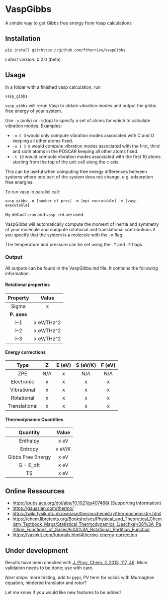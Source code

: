 # VaspGibbs

A simple way to get Gibbs free energy from Vasp calculations

## Installation

```
pip install git+https://github.com/ftherrien/VaspGibbs
```

*Latest version:* 0.2.0 (beta)

## Usage

In a folder with a finished vasp calculation, run
```
vasp_gibbs
```

`vasp_gibbs` will rerun Vasp to obtain vibration modes and output the gibbs free energy of your system.

Use `-o` (only) or `-t`(top) to specify a set of atoms for which to calculate vibration modes. Examples:

 * `-o C O` would only compute vibration modes associated with C and O keeping all other atoms fixed.
 * `-o 1 3 6` would compute vibration modes associated with the first, third and sixth atoms in the POSCAR keeping all other atoms fixed.
 * `-t 10` would compute vibration modes associated with the first 10 atoms starting from the top of the unit cell along the c axis.

This can be useful when computing free energy differences between systems where one part of the system does not change, e.g. adsorption free energies.

To run vasp in parallel call:
```
vasp_gibbs -n [number of proc] -m [mpi executable] -v [vasp executable]
```

By default `srun` and `vasp_std` are used.

VaspGibbs will automatically compute the moment of inertia and symmetry of your molecule and compute rotational and translational contributions if you specify that the system is a molecule with the `-m` flag.

The temperature and pressure can be set using the `-T` and `-P` flags.

### Output

All outputs can be found in the VaspGibbs.md file. It contains the following information:

#### Rotational properties
|     Property     |          Value          |
| :--------------: | :---------------------: |
|      Sigma       |            x            |
|   **P. axes**    |                         |
|       I~1        |       x        eV/THz^2 |
|       I~2        |       x        eV/THz^2 |
|       I~3        |       x        eV/THz^2 |


#### Energy corrections
|      Type      |       Z        |     E (eV)     |    S (eV/K)    |     F (eV)     |
| :------------: | :------------: | :------------: | :------------: | :------------: |
|      ZPE       |      N/A       |        x       |      N/A       |      N/A       |
|   Electronic   |        x       |        x       |        x       |        x       |
|  Vibrational   |        x       |        x       |        x       |        x       |
|   Rotational   |        x       |        x       |        x       |        x       |
| Translational  |        x       |        x       |        x       |        x       |


#### Thermodynamic Quantities
|     Quantity      |        Value        |
| :---------------: | :-----------------: |
|     Enthalpy      |          x      eV  |
|      Entropy      |          x     eV/K |
| Gibbs Free Energy |          x      eV  |
|     G - E_dft     |          x      eV  |
|        TS         |          x      eV  |

## Online Ressources

* https://pubs.acs.org/doi/abs/10.1021/jp407468t (Supporting Information)
* https://gaussian.com/thermo/
* https://wiki.fysik.dtu.dk/ase/ase/thermochemistry/thermochemistry.html
* https://chem.libretexts.org/Bookshelves/Physical_and_Theoretical_Chemistry_Textbook_Maps/Statistical_Thermodynamics_(Jeschke)/06%3A_Partition_Functions_of_Gases/6.04%3A_Rotational_Partition_Function
* https://vaspkit.com/tutorials.html#thermo-energy-correction 

## Under development

Results have been checked with [J. Phys. Chem. C 2013, 117, 49](https://pubs.acs.org/doi/abs/10.1021/jp407468t). More validation needs to be done; use with care.

*Next steps:* more testing, add to pypi, PV term for solids with Murnaghan equation, hindered translator and rotor?

Let me know if you would like new features to be added!

